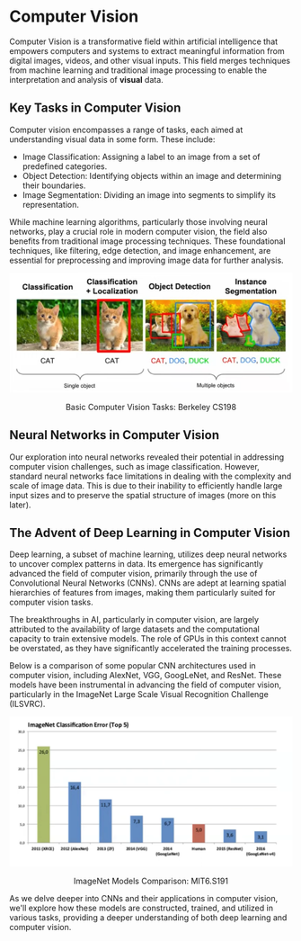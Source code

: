 # Computer Vision

Computer Vision is a transformative field within artificial intelligence that empowers computers and systems to extract meaningful information from digital images, videos, and other visual inputs. This field merges techniques from machine learning and traditional image processing to enable the interpretation and analysis of **visual** data.


## Key Tasks in Computer Vision

Computer vision encompasses a range of tasks, each aimed at understanding visual data in some form. These include:

- Image Classification: Assigning a label to an image from a set of predefined categories.
- Object Detection: Identifying objects within an image and determining their boundaries.
- Image Segmentation: Dividing an image into segments to simplify its representation.

While machine learning algorithms, particularly those involving neural networks, play a crucial role in modern computer vision, the field also benefits from traditional image processing techniques. These foundational techniques, like filtering, edge detection, and image enhancement, are essential for preprocessing and improving image data for further analysis.


<p align="center">
    <img src="../../images/computer-vision.png" alt="Computer Vision Tasks"/>
    <p style="text-size: 0.1em; text-align:center" markdown="1">Basic Computer Vision Tasks: Berkeley CS198</p>
    
</p>

## Neural Networks in Computer Vision

Our exploration into neural networks revealed their potential in addressing computer vision challenges, such as image classification. However, standard neural networks face limitations in dealing with the complexity and scale of image data. This is due to their inability to efficiently handle large input sizes and to preserve the spatial structure of images (more on this later).

## The Advent of Deep Learning in Computer Vision

Deep learning, a subset of machine learning, utilizes deep neural networks to uncover complex patterns in data. Its emergence has significantly advanced the field of computer vision, primarily through the use of Convolutional Neural Networks (CNNs). CNNs are adept at learning spatial hierarchies of features from images, making them particularly suited for computer vision tasks.
<!-- 
## Feature Extraction
Feature extraction is a crucial step in all computer vision tasks. It is the process of obtaining the most relevant information from an image, hence producing an expressive representation of the image.

Prior to 2012, the advent of deep learning, feature extraction was done using handcrafted features, such as Histogram of Oriented Gradients (HOG), Scale-Invariant Feature Transform (SIFT), and Local Binary Patterns (LBP). However, deep learning has revolutionized feature extraction by enabling the automatic learning of features from data.


### Convolutional Neural Networks (CNNs)
Convolutional Neural Networks (CNNs) are the most popular deep learning models used in computer vision. They are designed to automatically and adaptively learn spatial hierarchies of features from images. 
This approach has been invented by Yann LeCun in the 1990s and has been refined over the years. CNNs have been used in various computer vision tasks, such as image classification, object detection, and image segmentation.


understanding CNNs will help you understand what is deep learning and how it is used in computer vision. -->

The breakthroughs in AI, particularly in computer vision, are largely attributed to the availability of large datasets and the computational capacity to train extensive models. The role of GPUs in this context cannot be overstated, as they have significantly accelerated the training processes.

Below is a comparison of some popular CNN architectures used in computer vision, including AlexNet, VGG, GoogLeNet, and ResNet. These models have been instrumental in advancing the field of computer vision, particularly in the ImageNet Large Scale Visual Recognition Challenge (ILSVRC).


<p align="center">
    <img src="../../images/image-net-models-comparison.png" alt="ImageNet Models Comparison"/>
    <p style="text-size: 8pt; text-align:center" markdown="1">ImageNet Models Comparison: MIT6.S191</p>
</p>


As we delve deeper into CNNs and their applications in computer vision, we'll explore how these models are constructed, trained, and utilized in various tasks, providing a deeper understanding of both deep learning and computer vision.

